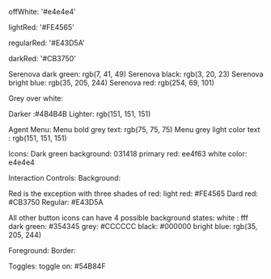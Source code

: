 offWhite: '#e4e4e4'

lightRed: '#FE4565'

regularRed: '#E43D5A'

darkRed: '#CB3750'

Serenova dark green: rgb(7, 41, 49)
Serenova black: rgb(3, 20, 23)
Serenova bright blue: rgb(35, 205, 244)
Serenova red: rgb(254, 69, 101)

Grey over white:

Darker :#4B4B4B
Lighter: rgb(151, 151, 151)

Agent Menu:
Menu bold grey text: rgb(75, 75, 75)
Menu grey light color text : rgb(151, 151, 151)

Icons:
Dark green background: 031418
primary red: ee4f63
white color: e4e4e4

Interaction Controls:
Background:

Red is the exception with three shades of red:
light red: #FE4565
Dard red: #CB3750
Regular: #E43D5A

All other button icons can have 4 possible background states:
white : fff
dark green: #354345
grey: #CCCCCC
black: #000000
bright blue: rgb(35, 205, 244)

Foreground:
Border:

Toggles:
toggle on: #54B84F
